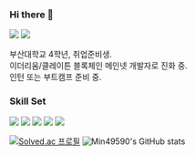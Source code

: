 ### Hi there 👋

<!--
**min49590/min49590** is a ✨ _special_ ✨ repository because its `README.md` (this file) appears on your GitHub profile.

Here are some ideas to get you started:

- 🔭 I’m currently working on ...
- 🌱 I’m currently learning ...
- 👯 I’m looking to collaborate on ...
- 🤔 I’m looking for help with ...
- 💬 Ask me about ...
- 📫 How to reach me: ...
- 😄 Pronouns: ...
- ⚡ Fun fact: ...
-->

<a href="https://velog.io/@min49590" target="_blank"><img src="https://img.shields.io/badge/Velog-000000?style=for-the-badge&logo=velog&logoColor=20C997"/></a>
<a href="https://insengnewbie.tistory.com" target="_blank"><img src="https://img.shields.io/badge/Tistory-FFFFFF?style=for-the-badge&logo=tistory&logoColor=000000"/></a>

부산대학교 4학년, 취업준비생.<br/>
이더리움/클레이튼 블록체인 메인넷 개발자로 진화 중.<br/>
인턴 또는 부트캠프 준비 중.

### Skill Set
<a target="_blank"><img src="https://img.shields.io/badge/CPP-F7DF1E?style=flat-square&logo=cpp&logoColor=00599C"/></a>
<a target="_blank"><img src="https://img.shields.io/badge/JS-FFFFFF?style=flat-square&logo=javascript&logoColor=F7DF1E"/></a>
<a target="_blank"><img src="https://img.shields.io/badge/Python-000000?style=flat-square&logo=python&logoColor=3776AB"/></a>
<a target="_blank"><img src="https://img.shields.io/badge/Solidity-FFFFFF?style=flat-square&logo=solidity&logoColor=363636"/></a>
<a target="_blank"><img src="https://img.shields.io/badge/Ethereum-716B94?style=flat-square&logo=ethereum&logoColor=3C3C3D"/></a>


[![Solved.ac
프로필](http://mazassumnida.wtf/api/v2/generate_badge?boj=min49590)](https://solved.ac/min49590)      ![Min49590's GitHub stats](https://github-readme-stats.vercel.app/api?username=min49590&show_icons=true&theme=radical)



